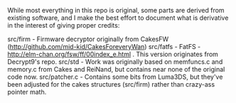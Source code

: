 While most everything in this repo is original, some parts are derived from existing software, and I make the best effort to document what is derivative in the interest of giving proper credits:

src/firm      - Firmware decryptor originally from CakesFW (http://github.com/mid-kid/CakesForeveryWan)
src/fatfs     - FatFS - http://elm-chan.org/fsw/ff/00index_e.html . This version originates from Decrypt9's repo.
src/std       - Work was originally based on memfuncs.c and memory.c from Cakes and ReiNand, but contains near none of the original code now.
src/patcher.c - Contains some bits from Luma3DS, but they've been adjusted for the cakes structures (src/firm) rather than crazy-ass pointer math.


